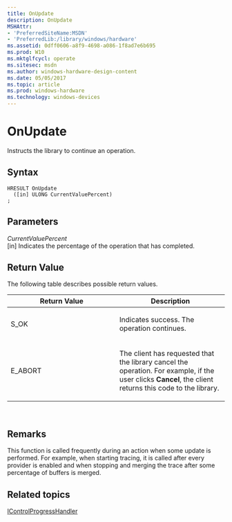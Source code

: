 ```yaml
---
title: OnUpdate
description: OnUpdate
MSHAttr:
- 'PreferredSiteName:MSDN'
- 'PreferredLib:/library/windows/hardware'
ms.assetid: 0dff0606-a8f9-4698-a086-1f8ad7e6b695
ms.prod: W10
ms.mktglfcycl: operate
ms.sitesec: msdn
ms.author: windows-hardware-design-content
ms.date: 05/05/2017
ms.topic: article
ms.prod: windows-hardware
ms.technology: windows-devices
---
```


# OnUpdate


Instructs the library to continue an operation.

## Syntax


``` syntax
HRESULT OnUpdate
  ([in] ULONG CurrentValuePercent)
;
```

## Parameters


<a href="" id="currentvaluepercent"></a>*CurrentValuePercent*  
\[in\] Indicates the percentage of the operation that has completed.

## Return Value


The following table describes possible return values.

<table>
<colgroup>
<col width="50%" />
<col width="50%" />
</colgroup>
<thead>
<tr class="header">
<th>Return Value</th>
<th>Description</th>
</tr>
</thead>
<tbody>
<tr class="odd">
<td><p>S_OK</p></td>
<td><p>Indicates success. The operation continues.</p></td>
</tr>
<tr class="even">
<td><p>E_ABORT</p></td>
<td><p>The client has requested that the library cancel the operation. For example, if the user clicks <strong>Cancel</strong>, the client returns this code to the library.</p></td>
</tr>
</tbody>
</table>

 

## Remarks


This function is called frequently during an action when some update is performed. For example, when starting tracing, it is called after every provider is enabled and when stopping and merging the trace after some percentage of buffers is merged.

## Related topics


[IControlProgressHandler](icontrolprogresshandler.md)

 

 







